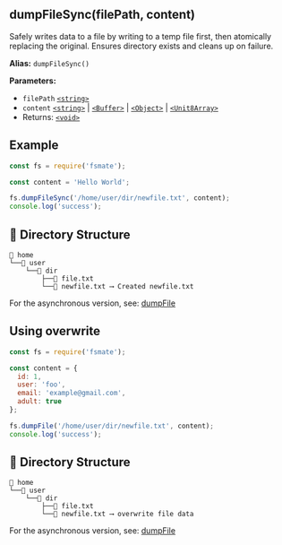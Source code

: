 ## dumpFileSync(filePath, content)
Safely writes data to a file by writing to a temp file first, then atomically replacing the original. Ensures directory exists and cleans up on failure.

**Alias:** `dumpFileSync()`

**Parameters:**

- `filePath` [`<string>`](https://developer.mozilla.org/en-US/docs/Web/JavaScript/Data_structures#String_type)
- `content` [`<string>`](https://developer.mozilla.org/en-US/docs/Web/JavaScript/Data_structures#String_type) | [`<Buffer>`](https://nodejs.org/api/buffer.html#buffer) | 
[`<Object>`](https://developer.mozilla.org/en-US/docs/Web/JavaScript/Reference/Global_Objects/Object) | [`<Unit8Array>`](https://developer.mozilla.org/en-US/docs/Web/JavaScript/Reference/Global_Objects/Uint8Array/Uint8Array)
- Returns: [`<void>`](https://developer.mozilla.org/en-US/docs/Web/JavaScript/Reference/Operators/void)

## Example

```js
const fs = require('fsmate');

const content = 'Hello World';

fs.dumpFileSync('/home/user/dir/newfile.txt', content);
console.log('success');
```

## 📁 Directory Structure

```
📁 home
└──📁 user
    └──📁 dir
        ├──📄 file.txt
        └──📄 newfile.txt ⟶ Created newfile.txt
```
For the asynchronous version, see: [dumpFile](./dumpFile.md)

## Using overwrite

```js
const fs = require('fsmate');

const content = {
  id: 1,
  user: 'foo',
  email: 'example@gmail.com',
  adult: true
};

fs.dumpFile('/home/user/dir/newfile.txt', content);
console.log('success');
```

## 📁 Directory Structure

```
📁 home
└──📁 user
    └──📁 dir
        ├──📄 file.txt
        └──📄 newfile.txt ⟶ overwrite file data
```
For the asynchronous version, see: [dumpFile](./dumpFile.md)